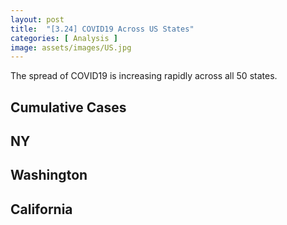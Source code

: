 ```yaml
---
layout: post
title:  "[3.24] COVID19 Across US States"
categories: [ Analysis ]
image: assets/images/US.jpg
---
```


The spread of COVID19 is increasing rapidly across all 50 states.

## Cumulative Cases

## NY

## Washington

## California
